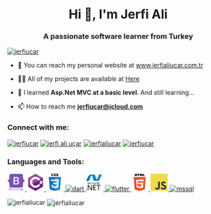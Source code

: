 <h1 align="center">Hi 👋, I'm Jerfi Ali</h1>
<h3 align="center">A passionate software learner from Turkey</h3>

<p align="left"> <a href="https://twitter.com/jerfiucar" target="blank"><img src="https://img.shields.io/twitter/follow/jerfiucar?logo=twitter&style=for-the-badge" alt="jerfiucar" /></a> </p>

- 🌱 You can reach my personal website at www.jerfialiucar.com.tr

- 👨‍💻 All of my projects are available at <a href="https://github.com/JerfiAliUcar?tab=repositories">Here</a>

- 💬 I learned **Asp.Net MVC at a basic level**. And still learning...

- 📫 How to reach me **jerfiucar@icloud.com**

<h3 align="left">Connect with me:</h3>
<p align="left">
<a href="https://twitter.com/jerfiucar" target="blank"><img align="center" src="https://raw.githubusercontent.com/rahuldkjain/github-profile-readme-generator/master/src/images/icons/Social/twitter.svg" alt="jerfiucar" height="30" width="40" /></a>
<a href="https://www.linkedin.com/in/jerfi-ali-uçar/" target="blank"><img align="center" src="https://raw.githubusercontent.com/rahuldkjain/github-profile-readme-generator/master/src/images/icons/Social/linked-in-alt.svg" alt="jerfi ali uçar" height="30" width="40" /></a>
<a href="https://stackoverflow.com/users/jerfialiucar" target="blank"><img align="center" src="https://raw.githubusercontent.com/rahuldkjain/github-profile-readme-generator/master/src/images/icons/Social/stack-overflow.svg" alt="jerfialiucar" height="30" width="40" /></a>
<a href="https://instagram.com/jerfiucar" target="blank"><img align="center" src="https://raw.githubusercontent.com/rahuldkjain/github-profile-readme-generator/master/src/images/icons/Social/instagram.svg" alt="jerfiucar" height="30" width="40" /></a>
</p>

<h3 align="left">Languages and Tools:</h3>
<p align="left"> <a href="https://getbootstrap.com" target="_blank" rel="noreferrer"> <img src="https://raw.githubusercontent.com/devicons/devicon/master/icons/bootstrap/bootstrap-plain-wordmark.svg" alt="bootstrap" width="40" height="40"/> </a> <a href="https://www.w3schools.com/cs/" target="_blank" rel="noreferrer"> <img src="https://raw.githubusercontent.com/devicons/devicon/master/icons/csharp/csharp-original.svg" alt="csharp" width="40" height="40"/> </a> <a href="https://www.w3schools.com/css/" target="_blank" rel="noreferrer"> <img src="https://raw.githubusercontent.com/devicons/devicon/master/icons/css3/css3-original-wordmark.svg" alt="css3" width="40" height="40"/> </a> <a href="https://dart.dev" target="_blank" rel="noreferrer"> <img src="https://www.vectorlogo.zone/logos/dartlang/dartlang-icon.svg" alt="dart" width="40" height="40"/> </a> <a href="https://dotnet.microsoft.com/" target="_blank" rel="noreferrer"> <img src="https://raw.githubusercontent.com/devicons/devicon/master/icons/dot-net/dot-net-original-wordmark.svg" alt="dotnet" width="40" height="40"/> </a> <a href="https://flutter.dev" target="_blank" rel="noreferrer"> <img src="https://www.vectorlogo.zone/logos/flutterio/flutterio-icon.svg" alt="flutter" width="40" height="40"/> </a> <a href="https://www.w3.org/html/" target="_blank" rel="noreferrer"> <img src="https://raw.githubusercontent.com/devicons/devicon/master/icons/html5/html5-original-wordmark.svg" alt="html5" width="40" height="40"/> </a> <a href="https://developer.mozilla.org/en-US/docs/Web/JavaScript" target="_blank" rel="noreferrer"> <img src="https://raw.githubusercontent.com/devicons/devicon/master/icons/javascript/javascript-original.svg" alt="javascript" width="40" height="40"/> </a> <a href="https://www.microsoft.com/en-us/sql-server" target="_blank" rel="noreferrer"> <img src="https://www.svgrepo.com/show/303229/microsoft-sql-server-logo.svg" alt="mssql" width="40" height="40"/> </a> </p>

<p><img align="left" src="https://github-readme-stats.vercel.app/api/top-langs?username=jerfialiucar&show_icons=true&locale=en&layout=compact" alt="jerfialiucar" /></p>

<p>&nbsp;<img align="center" src="https://github-readme-stats.vercel.app/api?username=jerfialiucar&show_icons=true&locale=en" alt="jerfialiucar" /></p>

